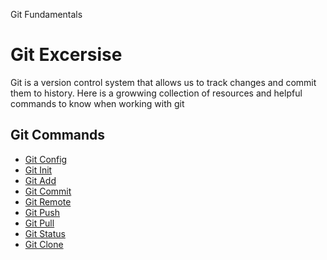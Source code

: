 Git Fundamentals 
#  Git  Excersise 
Git  is  a  version  control  system  that  allows  us  to  track  changes  and  commit  them  to  history.
Here   is  a  growwing  collection  of  resources  and  helpful  commands  to  know  when  working  with  git
## Git Commands
-  [Git Config](./commands/config.md)
- [Git Init](./Commands/init.md)  
- [Git Add](./Commands/add.md)
-  [Git  Commit](./Commands/Commit.md)  
-  [Git Remote](./Commands/Remote.md)
-  [Git Push](./Commands/Push.md)
- [Git  Pull](./Commands/Pull.md)
- [Git Status](./Commands/Status.md)
- [Git  Clone](./Commands/Clone.md)